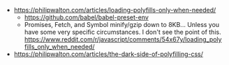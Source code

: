 - https://philipwalton.com/articles/loading-polyfills-only-when-needed/
  - https://github.com/babel/babel-preset-env
  - Promises, Fetch, and Symbol minify/gzip down to 8KB... Unless you have some very specific circumstances. I don't see the point of this. https://www.reddit.com/r/javascript/comments/54x67y/loading_polyfills_only_when_needed/
- https://philipwalton.com/articles/the-dark-side-of-polyfilling-css/

